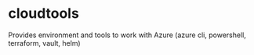 # cloudtools
Provides environment and tools to work with Azure (azure cli, powershell, terraform, vault, helm)

